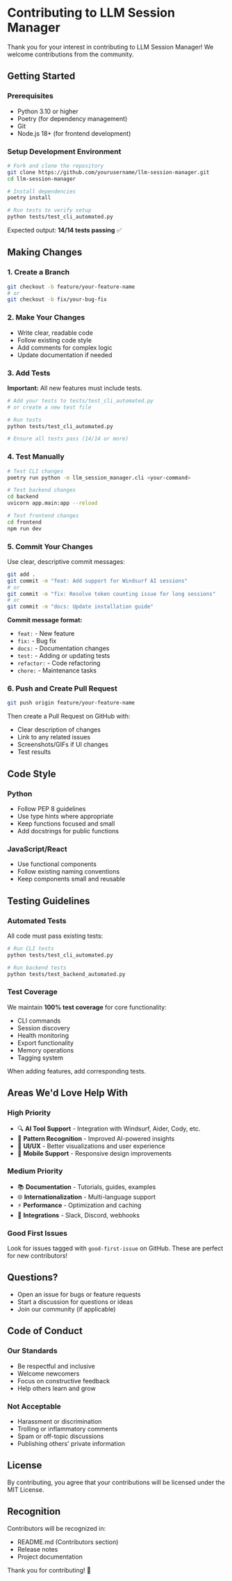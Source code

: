 # Contributing to LLM Session Manager

Thank you for your interest in contributing to LLM Session Manager! We welcome contributions from the community.

## Getting Started

### Prerequisites

- Python 3.10 or higher
- Poetry (for dependency management)
- Git
- Node.js 18+ (for frontend development)

### Setup Development Environment

```bash
# Fork and clone the repository
git clone https://github.com/yourusername/llm-session-manager.git
cd llm-session-manager

# Install dependencies
poetry install

# Run tests to verify setup
python tests/test_cli_automated.py
```

Expected output: **14/14 tests passing** ✅

## Making Changes

### 1. Create a Branch

```bash
git checkout -b feature/your-feature-name
# or
git checkout -b fix/your-bug-fix
```

### 2. Make Your Changes

- Write clear, readable code
- Follow existing code style
- Add comments for complex logic
- Update documentation if needed

### 3. Add Tests

**Important:** All new features must include tests.

```bash
# Add your tests to tests/test_cli_automated.py
# or create a new test file

# Run tests
python tests/test_cli_automated.py

# Ensure all tests pass (14/14 or more)
```

### 4. Test Manually

```bash
# Test CLI changes
poetry run python -m llm_session_manager.cli <your-command>

# Test backend changes
cd backend
uvicorn app.main:app --reload

# Test frontend changes
cd frontend
npm run dev
```

### 5. Commit Your Changes

Use clear, descriptive commit messages:

```bash
git add .
git commit -m "feat: Add support for Windsurf AI sessions"
# or
git commit -m "fix: Resolve token counting issue for long sessions"
# or
git commit -m "docs: Update installation guide"
```

**Commit message format:**
- `feat:` - New feature
- `fix:` - Bug fix
- `docs:` - Documentation changes
- `test:` - Adding or updating tests
- `refactor:` - Code refactoring
- `chore:` - Maintenance tasks

### 6. Push and Create Pull Request

```bash
git push origin feature/your-feature-name
```

Then create a Pull Request on GitHub with:
- Clear description of changes
- Link to any related issues
- Screenshots/GIFs if UI changes
- Test results

## Code Style

### Python
- Follow PEP 8 guidelines
- Use type hints where appropriate
- Keep functions focused and small
- Add docstrings for public functions

### JavaScript/React
- Use functional components
- Follow existing naming conventions
- Keep components small and reusable

## Testing Guidelines

### Automated Tests

All code must pass existing tests:

```bash
# Run CLI tests
python tests/test_cli_automated.py

# Run backend tests
python tests/test_backend_automated.py
```

### Test Coverage

We maintain **100% test coverage** for core functionality:
- CLI commands
- Session discovery
- Health monitoring
- Export functionality
- Memory operations
- Tagging system

When adding features, add corresponding tests.

## Areas We'd Love Help With

### High Priority
- 🔍 **AI Tool Support** - Integration with Windsurf, Aider, Cody, etc.
- 🧠 **Pattern Recognition** - Improved AI-powered insights
- 🎨 **UI/UX** - Better visualizations and user experience
- 📱 **Mobile Support** - Responsive design improvements

### Medium Priority
- 📚 **Documentation** - Tutorials, guides, examples
- 🌐 **Internationalization** - Multi-language support
- ⚡ **Performance** - Optimization and caching
- 🔌 **Integrations** - Slack, Discord, webhooks

### Good First Issues

Look for issues tagged with `good-first-issue` on GitHub. These are perfect for new contributors!

## Questions?

- Open an issue for bugs or feature requests
- Start a discussion for questions or ideas
- Join our community (if applicable)

## Code of Conduct

### Our Standards

- Be respectful and inclusive
- Welcome newcomers
- Focus on constructive feedback
- Help others learn and grow

### Not Acceptable

- Harassment or discrimination
- Trolling or inflammatory comments
- Spam or off-topic discussions
- Publishing others' private information

## License

By contributing, you agree that your contributions will be licensed under the MIT License.

## Recognition

Contributors will be recognized in:
- README.md (Contributors section)
- Release notes
- Project documentation

Thank you for contributing! 🎉
